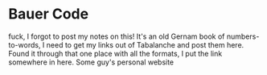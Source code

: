 # Bauer Code

fuck, I forgot to post my notes on this! It's an old Gernam book of numbers-to-words, I need to get my links out of Tabalanche and post them here. Found it through that one place with all the formats, I put the link somewhere in here. Some guy's personal website
